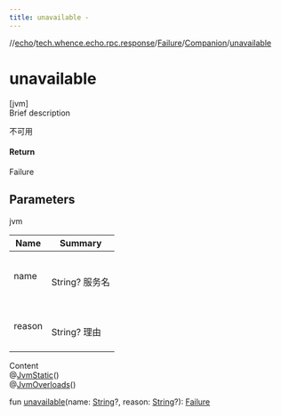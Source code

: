 ```yaml
---
title: unavailable -
---
```

//[echo](../../../index.md)/[tech.whence.echo.rpc.response](../../index.md)/[Failure](../index.md)/[Companion](index.md)/[unavailable](unavailable.md)



# unavailable  
[jvm]  
Brief description  


不可用



#### Return  


Failure



## Parameters  
  
jvm  
  
|  Name|  Summary| 
|---|---|
| name| <br><br>String? 服务名<br><br>
| reason| <br><br>String? 理由<br><br>
  
  
Content  
@[JvmStatic](https://kotlinlang.org/api/latest/jvm/stdlib/kotlin.jvm/-jvm-static/index.html)()  
@[JvmOverloads](https://kotlinlang.org/api/latest/jvm/stdlib/kotlin.jvm/-jvm-overloads/index.html)()  
  
fun [unavailable](unavailable.md)(name: [String](https://kotlinlang.org/api/latest/jvm/stdlib/kotlin/-string/index.html)?, reason: [String](https://kotlinlang.org/api/latest/jvm/stdlib/kotlin/-string/index.html)?): [Failure](../index.md)  



